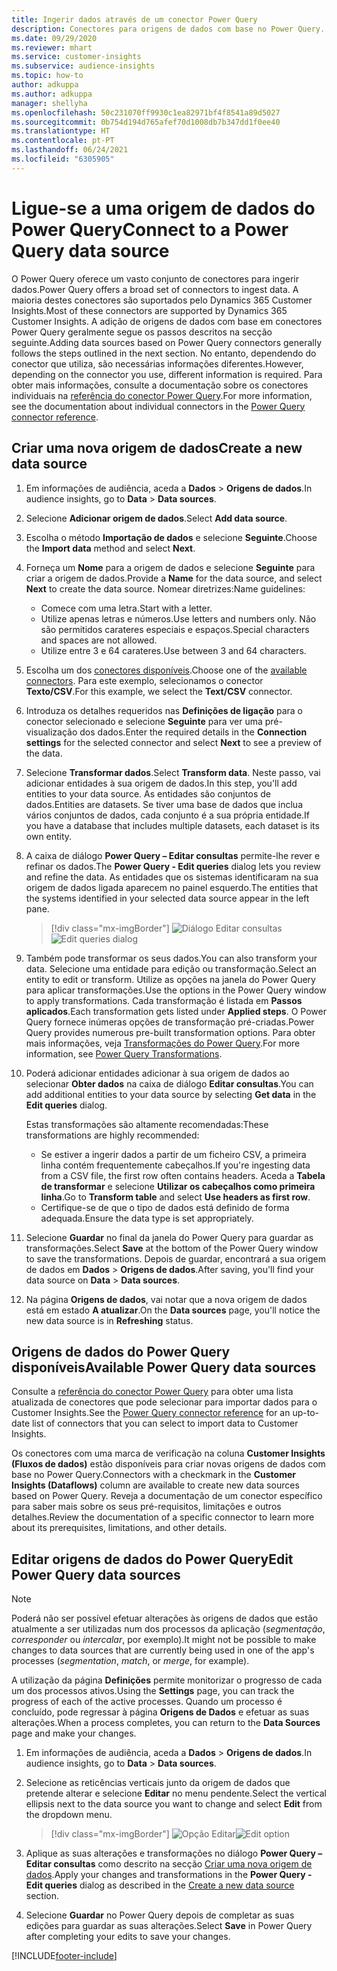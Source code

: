 ```yaml
---
title: Ingerir dados através de um conector Power Query
description: Conectores para origens de dados com base no Power Query.
ms.date: 09/29/2020
ms.reviewer: mhart
ms.service: customer-insights
ms.subservice: audience-insights
ms.topic: how-to
author: adkuppa
ms.author: adkuppa
manager: shellyha
ms.openlocfilehash: 50c231070ff9930c1ea82971bf4f8541a89d5027
ms.sourcegitcommit: 0b754d194d765afef70d1008db7b347dd1f0ee40
ms.translationtype: HT
ms.contentlocale: pt-PT
ms.lasthandoff: 06/24/2021
ms.locfileid: "6305905"
---
```

# <a name="connect-to-a-power-query-data-source"></a><span data-ttu-id="a3dbf-103">Ligue-se a uma origem de dados do Power Query</span><span class="sxs-lookup"><span data-stu-id="a3dbf-103">Connect to a Power Query data source</span></span>

<span data-ttu-id="a3dbf-104">O Power Query oferece um vasto conjunto de conectores para ingerir dados.</span><span class="sxs-lookup"><span data-stu-id="a3dbf-104">Power Query offers a broad set of connectors to ingest data.</span></span> <span data-ttu-id="a3dbf-105">A maioria destes conectores são suportados pelo Dynamics 365 Customer Insights.</span><span class="sxs-lookup"><span data-stu-id="a3dbf-105">Most of these connectors are supported by Dynamics 365 Customer Insights.</span></span> <span data-ttu-id="a3dbf-106">A adição de origens de dados com base em conectores Power Query geralmente segue os passos descritos na secção seguinte.</span><span class="sxs-lookup"><span data-stu-id="a3dbf-106">Adding data sources based on Power Query connectors generally follows the steps outlined in the next section.</span></span> <span data-ttu-id="a3dbf-107">No entanto, dependendo do conector que utiliza, são necessárias informações diferentes.</span><span class="sxs-lookup"><span data-stu-id="a3dbf-107">However, depending on the connector you use, different information is required.</span></span> <span data-ttu-id="a3dbf-108">Para obter mais informações, consulte a documentação sobre os conectores individuais na [referência do conector Power Query](/power-query/connectors/).</span><span class="sxs-lookup"><span data-stu-id="a3dbf-108">For more information, see the documentation about individual connectors in the [Power Query connector reference](/power-query/connectors/).</span></span>

## <a name="create-a-new-data-source"></a><span data-ttu-id="a3dbf-109">Criar uma nova origem de dados</span><span class="sxs-lookup"><span data-stu-id="a3dbf-109">Create a new data source</span></span>

1. <span data-ttu-id="a3dbf-110">Em informações de audiência, aceda a **Dados** > **Origens de dados**.</span><span class="sxs-lookup"><span data-stu-id="a3dbf-110">In audience insights, go to **Data** > **Data sources**.</span></span>

1. <span data-ttu-id="a3dbf-111">Selecione **Adicionar origem de dados**.</span><span class="sxs-lookup"><span data-stu-id="a3dbf-111">Select **Add data source**.</span></span>

1. <span data-ttu-id="a3dbf-112">Escolha o método **Importação de dados** e selecione **Seguinte**.</span><span class="sxs-lookup"><span data-stu-id="a3dbf-112">Choose the **Import data** method and select **Next**.</span></span>

1. <span data-ttu-id="a3dbf-113">Forneça um **Nome** para a origem de dados e selecione **Seguinte** para criar a origem de dados.</span><span class="sxs-lookup"><span data-stu-id="a3dbf-113">Provide a **Name** for the data source, and select **Next** to create the data source.</span></span> <span data-ttu-id="a3dbf-114">Nomear diretrizes:</span><span class="sxs-lookup"><span data-stu-id="a3dbf-114">Name guidelines:</span></span> 
   - <span data-ttu-id="a3dbf-115">Comece com uma letra.</span><span class="sxs-lookup"><span data-stu-id="a3dbf-115">Start with a letter.</span></span>
   - <span data-ttu-id="a3dbf-116">Utilize apenas letras e números.</span><span class="sxs-lookup"><span data-stu-id="a3dbf-116">Use letters and numbers only.</span></span> <span data-ttu-id="a3dbf-117">Não são permitidos carateres especiais e espaços.</span><span class="sxs-lookup"><span data-stu-id="a3dbf-117">Special characters and spaces are not allowed.</span></span>
   - <span data-ttu-id="a3dbf-118">Utilize entre 3 e 64 carateres.</span><span class="sxs-lookup"><span data-stu-id="a3dbf-118">Use between 3 and 64 characters.</span></span>

1. <span data-ttu-id="a3dbf-119">Escolha um dos [conectores disponíveis](#available-power-query-data-sources).</span><span class="sxs-lookup"><span data-stu-id="a3dbf-119">Choose one of the [available connectors](#available-power-query-data-sources).</span></span> <span data-ttu-id="a3dbf-120">Para este exemplo, selecionamos o conector **Texto/CSV**.</span><span class="sxs-lookup"><span data-stu-id="a3dbf-120">For this example, we select the **Text/CSV** connector.</span></span>

1. <span data-ttu-id="a3dbf-121">Introduza os detalhes requeridos nas **Definições de ligação** para o conector selecionado e selecione **Seguinte** para ver uma pré-visualização dos dados.</span><span class="sxs-lookup"><span data-stu-id="a3dbf-121">Enter the required details in the **Connection settings** for the selected connector and select **Next** to see a preview of the data.</span></span>

1. <span data-ttu-id="a3dbf-122">Selecione **Transformar dados**.</span><span class="sxs-lookup"><span data-stu-id="a3dbf-122">Select **Transform data**.</span></span> <span data-ttu-id="a3dbf-123">Neste passo, vai adicionar entidades à sua origem de dados.</span><span class="sxs-lookup"><span data-stu-id="a3dbf-123">In this step, you'll add entities to your data source.</span></span> <span data-ttu-id="a3dbf-124">As entidades são conjuntos de dados.</span><span class="sxs-lookup"><span data-stu-id="a3dbf-124">Entities are datasets.</span></span> <span data-ttu-id="a3dbf-125">Se tiver uma base de dados que inclua vários conjuntos de dados, cada conjunto é a sua própria entidade.</span><span class="sxs-lookup"><span data-stu-id="a3dbf-125">If you have a database that includes multiple datasets, each dataset is its own entity.</span></span>

1. <span data-ttu-id="a3dbf-126">A caixa de diálogo **Power Query – Editar consultas** permite-lhe rever e refinar os dados.</span><span class="sxs-lookup"><span data-stu-id="a3dbf-126">The **Power Query - Edit queries** dialog lets you review and refine the data.</span></span> <span data-ttu-id="a3dbf-127">As entidades que os sistemas identificaram na sua origem de dados ligada aparecem no painel esquerdo.</span><span class="sxs-lookup"><span data-stu-id="a3dbf-127">The entities that the systems identified in your selected data source appear in the left pane.</span></span>

   > [!div class="mx-imgBorder"]
   > <span data-ttu-id="a3dbf-128">![Diálogo Editar consultas](media/data-manager-configure-edit-queries.png "Diálogo Editar consultas")</span><span class="sxs-lookup"><span data-stu-id="a3dbf-128">![Edit queries dialog](media/data-manager-configure-edit-queries.png "Edit queries dialog")</span></span>

1. <span data-ttu-id="a3dbf-129">Também pode transformar os seus dados.</span><span class="sxs-lookup"><span data-stu-id="a3dbf-129">You can also transform your data.</span></span> <span data-ttu-id="a3dbf-130">Selecione uma entidade para edição ou transformação.</span><span class="sxs-lookup"><span data-stu-id="a3dbf-130">Select an entity to edit or transform.</span></span> <span data-ttu-id="a3dbf-131">Utilize as opções na janela do Power Query para aplicar transformações.</span><span class="sxs-lookup"><span data-stu-id="a3dbf-131">Use the options in the Power Query window to apply transformations.</span></span> <span data-ttu-id="a3dbf-132">Cada transformação é listada em **Passos aplicados**.</span><span class="sxs-lookup"><span data-stu-id="a3dbf-132">Each transformation gets listed under **Applied steps**.</span></span> <span data-ttu-id="a3dbf-133">O Power Query fornece inúmeras opções de transformação pré-criadas.</span><span class="sxs-lookup"><span data-stu-id="a3dbf-133">Power Query provides numerous pre-built transformation options.</span></span> <span data-ttu-id="a3dbf-134">Para obter mais informações, veja [Transformações do Power Query](/power-query/power-query-what-is-power-query#transformations).</span><span class="sxs-lookup"><span data-stu-id="a3dbf-134">For more information, see [Power Query Transformations](/power-query/power-query-what-is-power-query#transformations).</span></span>

1. <span data-ttu-id="a3dbf-135">Poderá adicionar entidades adicionar à sua origem de dados ao selecionar **Obter dados** na caixa de diálogo **Editar consultas**.</span><span class="sxs-lookup"><span data-stu-id="a3dbf-135">You can add additional entities to your data source by selecting **Get data** in the **Edit queries** dialog.</span></span>

   <span data-ttu-id="a3dbf-136">Estas transformações são altamente recomendadas:</span><span class="sxs-lookup"><span data-stu-id="a3dbf-136">These transformations are highly recommended:</span></span>

   - <span data-ttu-id="a3dbf-137">Se estiver a ingerir dados a partir de um ficheiro CSV, a primeira linha contém frequentemente cabeçalhos.</span><span class="sxs-lookup"><span data-stu-id="a3dbf-137">If you're ingesting data from a CSV file, the first row often contains headers.</span></span> <span data-ttu-id="a3dbf-138">Aceda a **Tabela de transformar** e selecione **Utilizar os cabeçalhos como primeira linha**.</span><span class="sxs-lookup"><span data-stu-id="a3dbf-138">Go to **Transform table** and select **Use headers as first row**.</span></span>
   - <span data-ttu-id="a3dbf-139">Certifique-se de que o tipo de dados está definido de forma adequada.</span><span class="sxs-lookup"><span data-stu-id="a3dbf-139">Ensure the data type is set appropriately.</span></span>

1. <span data-ttu-id="a3dbf-140">Selecione **Guardar** no final da janela do Power Query para guardar as transformações.</span><span class="sxs-lookup"><span data-stu-id="a3dbf-140">Select **Save** at the bottom of the Power Query window to save the transformations.</span></span> <span data-ttu-id="a3dbf-141">Depois de guardar, encontrará a sua origem de dados em **Dados** > **Origens de dados**.</span><span class="sxs-lookup"><span data-stu-id="a3dbf-141">After saving, you'll find your data source on **Data** > **Data sources**.</span></span>

1. <span data-ttu-id="a3dbf-142">Na página **Origens de dados**, vai notar que a nova origem de dados está em estado **A atualizar**.</span><span class="sxs-lookup"><span data-stu-id="a3dbf-142">On the **Data sources** page, you'll notice the new data source is in **Refreshing** status.</span></span>

## <a name="available-power-query-data-sources"></a><span data-ttu-id="a3dbf-143">Origens de dados do Power Query disponíveis</span><span class="sxs-lookup"><span data-stu-id="a3dbf-143">Available Power Query data sources</span></span>

<span data-ttu-id="a3dbf-144">Consulte a [referência do conector Power Query](/power-query/connectors/) para obter uma lista atualizada de conectores que pode selecionar para importar dados para o Customer Insights.</span><span class="sxs-lookup"><span data-stu-id="a3dbf-144">See the [Power Query connector reference](/power-query/connectors/) for an up-to-date list of connectors that you can select to import data to Customer Insights.</span></span> 

<span data-ttu-id="a3dbf-145">Os conectores com uma marca de verificação na coluna **Customer Insights (Fluxos de dados)** estão disponíveis para criar novas origens de dados com base no Power Query.</span><span class="sxs-lookup"><span data-stu-id="a3dbf-145">Connectors with a checkmark in the **Customer Insights (Dataflows)** column are available to create new data sources based on Power Query.</span></span> <span data-ttu-id="a3dbf-146">Reveja a documentação de um conector específico para saber mais sobre os seus pré-requisitos, limitações e outros detalhes.</span><span class="sxs-lookup"><span data-stu-id="a3dbf-146">Review the documentation of a specific connector to learn more about its prerequisites, limitations, and other details.</span></span>

## <a name="edit-power-query-data-sources"></a><span data-ttu-id="a3dbf-147">Editar origens de dados do Power Query</span><span class="sxs-lookup"><span data-stu-id="a3dbf-147">Edit Power Query data sources</span></span>

> [!NOTE]
> <span data-ttu-id="a3dbf-148">Poderá não ser possível efetuar alterações às origens de dados que estão atualmente a ser utilizadas num dos processos da aplicação (*segmentação*, *corresponder* ou *intercalar*, por exemplo).</span><span class="sxs-lookup"><span data-stu-id="a3dbf-148">It might not be possible to make changes to data sources that are currently being used in one of the app's processes (*segmentation*, *match*, or *merge*, for example).</span></span> 
>
> <span data-ttu-id="a3dbf-149">A utilização da página **Definições** permite monitorizar o progresso de cada um dos processos ativos.</span><span class="sxs-lookup"><span data-stu-id="a3dbf-149">Using the **Settings** page, you can track the progress of each of the active processes.</span></span> <span data-ttu-id="a3dbf-150">Quando um processo é concluído, pode regressar à página **Origens de Dados** e efetuar as suas alterações.</span><span class="sxs-lookup"><span data-stu-id="a3dbf-150">When a process completes, you can return to the **Data Sources** page and make your changes.</span></span>

1. <span data-ttu-id="a3dbf-151">Em informações de audiência, aceda a **Dados** > **Origens de dados**.</span><span class="sxs-lookup"><span data-stu-id="a3dbf-151">In audience insights, go to **Data** > **Data sources**.</span></span>

2. <span data-ttu-id="a3dbf-152">Selecione as reticências verticais junto da origem de dados que pretende alterar e selecione **Editar** no menu pendente.</span><span class="sxs-lookup"><span data-stu-id="a3dbf-152">Select the vertical ellipsis next to the data source you want to change and select **Edit** from the dropdown menu.</span></span>

   > [!div class="mx-imgBorder"]
   > <span data-ttu-id="a3dbf-153">![Opção Editar](media/edit-option-data-sources.png "Opção Editar")</span><span class="sxs-lookup"><span data-stu-id="a3dbf-153">![Edit option](media/edit-option-data-sources.png "Edit option")</span></span>

3. <span data-ttu-id="a3dbf-154">Aplique as suas alterações e transformações no diálogo **Power Query – Editar consultas** como descrito na secção [Criar uma nova origem de dados](#create-a-new-data-source).</span><span class="sxs-lookup"><span data-stu-id="a3dbf-154">Apply your changes and transformations in the **Power Query - Edit queries** dialog as described in the [Create a new data source](#create-a-new-data-source) section.</span></span>

4. <span data-ttu-id="a3dbf-155">Selecione **Guardar** no Power Query depois de completar as suas edições para guardar as suas alterações.</span><span class="sxs-lookup"><span data-stu-id="a3dbf-155">Select **Save** in Power Query after completing your edits to save your changes.</span></span>


[!INCLUDE[footer-include](../includes/footer-banner.md)]